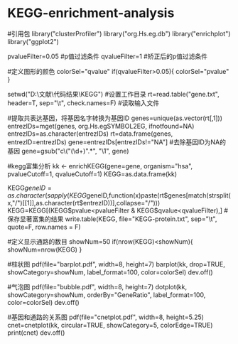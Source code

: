 # KEGG-enrichment-analysis

#引用包
library("clusterProfiler")
library("org.Hs.eg.db")
library("enrichplot")
library("ggplot2")

pvalueFilter=0.05      #p值过滤条件
qvalueFilter=1    #矫正后的p值过滤条件

#定义图形的颜色
colorSel="qvalue"
if(qvalueFilter>0.05){
  colorSel="pvalue"
}

setwd("D:\\文献\\代码结果\\KEGG")      #设置工作目录
rt=read.table("gene.txt", header=T, sep="\t", check.names=F)     #读取输入文件

#提取共表达基因，将基因名字转换为基因ID
genes=unique(as.vector(rt[,1]))
entrezIDs=mget(genes, org.Hs.egSYMBOL2EG, ifnotfound=NA)
entrezIDs=as.character(entrezIDs)
rt=data.frame(genes, entrezID=entrezIDs)
gene=entrezIDs[entrezIDs!="NA"]        #去除基因ID为NA的基因
gene=gsub("c\\(\"(\\d+)\".*", "\\1", gene)


#kegg富集分析
kk <- enrichKEGG(gene=gene, organism="hsa", pvalueCutoff=1, qvalueCutoff=1)
KEGG=as.data.frame(kk)


KEGG$geneID=as.character(sapply(KEGG$geneID,function(x)paste(rt$genes[match(strsplit(x,"/")[[1]],as.character(rt$entrezID))],collapse="/")))
KEGG=KEGG[(KEGG$pvalue<pvalueFilter & KEGG$qvalue<qvalueFilter),]
#保存显著富集的结果
write.table(KEGG, file="KEGG-protein.txt", sep="\t", quote=F, row.names = F)

#定义显示通路的数目
showNum=50
if(nrow(KEGG)<showNum){
  showNum=nrow(KEGG)
}

#柱状图
pdf(file="barplot.pdf", width=8, height=7)
barplot(kk, drop=TRUE, showCategory=showNum, label_format=100, color=colorSel)
dev.off()



#气泡图
pdf(file="bubble.pdf", width=8, height=7)
dotplot(kk, showCategory=showNum, orderBy="GeneRatio", label_format=100, color=colorSel)
dev.off()

#基因和通路的关系图
pdf(file="cnetplot.pdf", width=8, height=5.25)
cnet=cnetplot(kk, circular=TRUE, showCategory=5, colorEdge=TRUE)
print(cnet)
dev.off()

